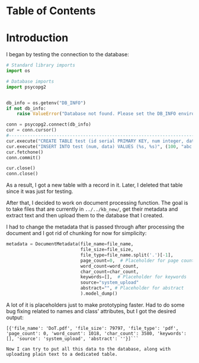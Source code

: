 # Table of Contents



# Introduction

I began by testing the connection to the database:

```py
# Standard library imports
import os

# Database imports
import psycopg2


db_info = os.getenv("DB_INFO")
if not db_info:
    raise ValueError("Database not found. Please set the DB_INFO environment variable.")

conn = psycopg2.connect(db_info)
cur = conn.cursor()
#------------------------------------------------------------------------------
cur.execute("CREATE TABLE test (id serial PRIMARY KEY, num integer, data varchar);")
cur.execute("INSERT INTO test (num, data) VALUES (%s, %s)", (100, "abc'def"))
cur.fetchone()
conn.commit()

cur.close()
conn.close()
```

As a result, I got a new table with a record in it. Later, I deleted that table since it was just for testing.


After that, I decided to work on document processing function. The goal is to take files that are currently in ```../../kb_new/```, get their metadata and extract text and then upload them to the database that I created. 

I had to change the metadata that is passed through after processing the document and I got rid of chunking for now for simplicity:

```py
metadata = DocumentMetadata(file_name=file_name,
                            file_size=file_size,
                            file_type=file_name.split('.')[-1],
                            page_count=0,  # Placeholder for page count
                            word_count=word_count,
                            char_count=char_count,
                            keywords=[],  # Placeholder for keywords
                            source="system_upload"
                            abstract="", # Placeholder for abstract
                            ).model_dump() 
```

A lot of it is placeholders just to make prototyping faster.
Had to do some bug fixing related to names and class' attributes, but I got the desired output:

```PS D:\GitHub\vino-students> & D:/GitHub/vino-students/.venv/Scripts/python.exe d:/GitHub/vino-students/sql_upload.py
[{'file_name': 'DoT.pdf', 'file_size': 79797, 'file_type': 'pdf', 'page_count': 0, 'word_count': 1018, 'char_count': 3580, 'keywords': [], 'source': 'system_upload', 'abstract': ''}]```

Now I can try to put all this data to the database, along with uploading plain text to a dedicated table.